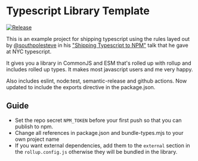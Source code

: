 # Typescript Library Template

[![Release](https://github.com/reconbot/typescript-library-template/actions/workflows/test.yml/badge.svg)](https://github.com/reconbot/typescript-library-template/actions/workflows/test.yml)

This is an example project for shipping typescript using the rules layed out by [@southpolesteve](https://twitter.com/southpolesteve) in his ["Shipping Typescript to NPM"](https://speakerdeck.com/southpolesteve/shipping-typescript-to-npm?slide=10) talk that he gave at NYC typescript.

It gives you a library in CommonJS and ESM that's rolled up with rollup and includes rolled up types. It makes most javascript users and me very happy.

Also includes eslint, node:test, semantic-release and github actions.  Now updated to include the exports directive in the package.json.

## Guide

- Set the repo secret `NPM_TOKEN` before your first push so that you can publish to npm.
- Change all references in package.json and bundle-types.mjs to your own project name
- If you want external dependencies, add them to the `external` section in the `rollup.config.js` otherwise they will be bundled in the library.
